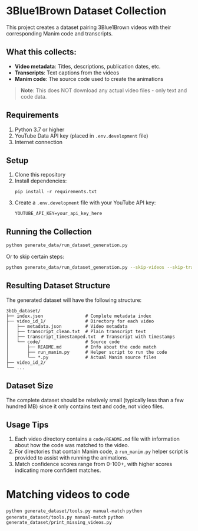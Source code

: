 # 3Blue1Brown Dataset Collection

This project creates a dataset pairing 3Blue1Brown videos with their corresponding Manim code and transcripts.

## What this collects:

- **Video metadata**: Titles, descriptions, publication dates, etc.
- **Transcripts**: Text captions from the videos
- **Manim code**: The source code used to create the animations

> **Note**: This does NOT download any actual video files - only text and code data.

## Requirements

1. Python 3.7 or higher
2. YouTube Data API key (placed in `.env.development` file)
3. Internet connection

## Setup

1. Clone this repository
2. Install dependencies:
   ```
   pip install -r requirements.txt
   ```
3. Create a `.env.development` file with your YouTube API key:
   ```
   YOUTUBE_API_KEY=your_api_key_here
   ```

## Running the Collection

```bash
python generate_data/run_dataset_generation.py
```

Or to skip certain steps:

```bash
python generate_data/run_dataset_generation.py --skip-videos --skip-transcripts
```

## Resulting Dataset Structure

The generated dataset will have the following structure:

```
3b1b_dataset/
├── index.json                # Complete metadata index
├── video_id_1/               # Directory for each video
│   ├── metadata.json         # Video metadata
│   ├── transcript_clean.txt  # Plain transcript text
│   ├── transcript_timestamped.txt  # Transcript with timestamps
│   └── code/                 # Source code
│       ├── README.md         # Info about the code match
│       ├── run_manim.py      # Helper script to run the code
│       └── *.py              # Actual Manim source files
├── video_id_2/
└── ...
```

## Dataset Size

The complete dataset should be relatively small (typically less than a few hundred MB) since it only contains text and code, not video files.

## Usage Tips

1. Each video directory contains a `code/README.md` file with information about how the code was matched to the video.
2. For directories that contain Manim code, a `run_manim.py` helper script is provided to assist with running the animations.
3. Match confidence scores range from 0-100+, with higher scores indicating more confident matches.


# Matching videos to code
`python generate_dataset/tools.py manual-match`
`python generate_dataset/tools.py manual-match`
`python generate_dataset/print_missing_videos.py`